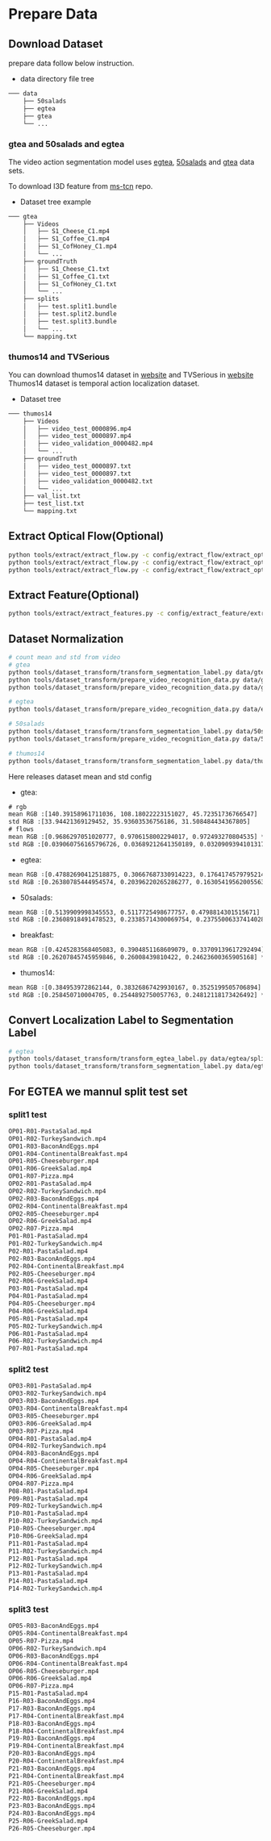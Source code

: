 # Prepare Data
## Download Dataset

prepare data follow below instruction.
- data directory file tree
```txt
─── data
    ├── 50salads
    ├── egtea
    ├── gtea
    └── ...
```

### gtea and 50salads and egtea

The video action segmentation model uses [egtea](https://cbs.ic.gatech.edu/fpv/), [50salads](https://cvip.computing.dundee.ac.uk/datasets/foodpreparation/50salads/) and [gtea](https://cbs.ic.gatech.edu/fpv/) data sets.

To download I3D feature from [ms-tcn](https://github.com/yabufarha/ms-tcn) repo.

- Dataset tree example
```txt
─── gtea
    ├── Videos
    │   ├── S1_Cheese_C1.mp4
    │   ├── S1_Coffee_C1.mp4
    │   ├── S1_CofHoney_C1.mp4
    │   └── ...
    ├── groundTruth
    │   ├── S1_Cheese_C1.txt
    │   ├── S1_Coffee_C1.txt
    │   ├── S1_CofHoney_C1.txt
    │   └── ...
    ├── splits
    │   ├── test.split1.bundle
    │   ├── test.split2.bundle
    │   ├── test.split3.bundle
    │   └── ...
    └── mapping.txt
```

### thumos14 and TVSerious

You can download thumos14 dataset in [website](https://www.crcv.ucf.edu/THUMOS14/home.html) and TVSerious in [website](https://homes.esat.kuleuven.be/psi-archive/rdegeest/TVSeries.html)
Thumos14 dataset is temporal action localization dataset.

- Dataset tree
```txt
─── thumos14
    ├── Videos
    │   ├── video_test_0000896.mp4
    │   ├── video_test_0000897.mp4
    │   ├── video_validation_0000482.mp4
    │   └── ...
    ├── groundTruth
    │   ├── video_test_0000897.txt
    │   ├── video_test_0000897.txt
    │   ├── video_validation_0000482.txt
    │   └── ...
    ├── val_list.txt
    ├── test_list.txt
    └── mapping.txt
```

## Extract Optical Flow(Optional)
```bash
python tools/extract/extract_flow.py -c config/extract_flow/extract_optical_flow_fastflownet.yaml -o data/gtea
python tools/extract/extract_flow.py -c config/extract_flow/extract_optical_flow_raft.yaml -o data/gtea
python tools/extract/extract_flow.py -c config/extract_flow/extract_optical_flow_liteflownetv3.yaml -o data/gtea
```

## Extract Feature(Optional)
```bash
python tools/extract/extract_features.py -c config/extract_feature/extract_feature_i3d_thumos14.yaml -o data/thumos14
```

## Dataset Normalization
```bash
# count mean and std from video
# gtea
python tools/dataset_transform/transform_segmentation_label.py data/gtea data/gtea/groundTruth data/gtea --mode localization --fps 15
python tools/dataset_transform/prepare_video_recognition_data.py data/gtea/label.json data/gtea/Videos data/gtea --negative_sample_num 100 --only_norm True --fps 15 --dataset_type gtea_rgb
python tools/dataset_transform/prepare_video_recognition_data.py data/gtea/label.json data/gtea/flow data/gtea --negative_sample_num 100 --only_norm True --fps 15 --dataset_type gtea_flow

# egtea
python tools/dataset_transform/prepare_video_recognition_data.py data/egtea/egtea.json data/egtea/Videos data/egtea --negative_sample_num 1000 --only_norm True --fps 24 --dataset_type egtea_rgb

# 50salads
python tools/dataset_transform/transform_segmentation_label.py data/50salads data/50salads/groundTruth data/50salads --mode localization --fps 30
python tools/dataset_transform/prepare_video_recognition_data.py data/50salads/label.json data/50salads/Videos data/50salads --negative_sample_num 1000 --only_norm True --fps 30 --dataset_type 50salads_rgb

# thumos14
python tools/dataset_transform/transform_segmentation_label.py data/thumos14/gt.json data/thumos14/Videos data/thumos14 --fps 30

```

Here releases dataset mean and std config

- gtea:
```txt
# rgb
mean RGB :[140.39158961711036, 108.18022223151027, 45.72351736766547]
std RGB :[33.94421369129452, 35.93603536756186, 31.508484434367805]
# flows
mean RGB :[0.9686297051020777, 0.9706158002294017, 0.972493270804535] * 255
std RGB :[0.039060756165796726, 0.03689212641350189, 0.03209093941013171] * 255
```
- egtea:
```txt
mean RGB ∶[0.47882690412518875, 0.30667687330914223, 0.1764174579795214] * 255
std RGB :[0.26380785444954574, 0.20396220265286277, 0.16305419562005563] * 255
```
- 50salads:
```txt
mean RGB ∶[0.5139909998345553, 0.5117725498677757，0.4798814301515671] * 255
std RGB :[0.23608918491478523, 0.23385714300069754, 0.23755006337414028] * 255
```
- breakfast:
```txt
mean RGB ∶[0.4245283568405083, 0.3904851168609079, 0.33709139617292494] * 255
std RGB :[0.26207845745959846, 0.26008439810422, 0.24623600365905168] * 255
```
- thumos14:
```txt
mean RGB ∶[0.384953972862144, 0.38326867429930167, 0.3525199505706894] * 255
std RGB :[0.258450710004705, 0.2544892750057763, 0.24812118173426492] * 255
```
## Convert Localization Label to Segmentation Label
```bash
# egtea
python tools/dataset_transform/transform_egtea_label.py data/egtea/splits_label data/egtea/verb_idx.txt data/egtea
python tools/dataset_transform/transform_segmentation_label.py data/egtea/egtea.json data/egtea/Videos data/egtea --mode segmentation --fps 24
```

## For EGTEA we mannul split test set
### split1 test
```txt
OP01-R01-PastaSalad.mp4
OP01-R02-TurkeySandwich.mp4
OP01-R03-BaconAndEggs.mp4
OP01-R04-ContinentalBreakfast.mp4
OP01-R05-Cheeseburger.mp4
OP01-R06-GreekSalad.mp4
OP01-R07-Pizza.mp4
OP02-R01-PastaSalad.mp4
OP02-R02-TurkeySandwich.mp4
OP02-R03-BaconAndEggs.mp4
OP02-R04-ContinentalBreakfast.mp4
OP02-R05-Cheeseburger.mp4
OP02-R06-GreekSalad.mp4
OP02-R07-Pizza.mp4
P01-R01-PastaSalad.mp4
P01-R02-TurkeySandwich.mp4
P02-R01-PastaSalad.mp4
P02-R03-BaconAndEggs.mp4
P02-R04-ContinentalBreakfast.mp4
P02-R05-Cheeseburger.mp4
P02-R06-GreekSalad.mp4
P03-R01-PastaSalad.mp4
P04-R01-PastaSalad.mp4
P04-R05-Cheeseburger.mp4
P04-R06-GreekSalad.mp4
P05-R01-PastaSalad.mp4
P05-R02-TurkeySandwich.mp4
P06-R01-PastaSalad.mp4
P06-R02-TurkeySandwich.mp4
P07-R01-PastaSalad.mp4
```

### split2 test
```txt
OP03-R01-PastaSalad.mp4
OP03-R02-TurkeySandwich.mp4
OP03-R03-BaconAndEggs.mp4
OP03-R04-ContinentalBreakfast.mp4
OP03-R05-Cheeseburger.mp4
OP03-R06-GreekSalad.mp4
OP03-R07-Pizza.mp4
OP04-R01-PastaSalad.mp4
OP04-R02-TurkeySandwich.mp4
OP04-R03-BaconAndEggs.mp4
OP04-R04-ContinentalBreakfast.mp4
OP04-R05-Cheeseburger.mp4
OP04-R06-GreekSalad.mp4
OP04-R07-Pizza.mp4
P08-R01-PastaSalad.mp4
P09-R01-PastaSalad.mp4
P09-R02-TurkeySandwich.mp4
P10-R01-PastaSalad.mp4
P10-R02-TurkeySandwich.mp4
P10-R05-Cheeseburger.mp4
P10-R06-GreekSalad.mp4
P11-R01-PastaSalad.mp4
P11-R02-TurkeySandwich.mp4
P12-R01-PastaSalad.mp4
P12-R02-TurkeySandwich.mp4
P13-R01-PastaSalad.mp4
P14-R01-PastaSalad.mp4
P14-R02-TurkeySandwich.mp4
```

### split3 test
```txt
OP05-R03-BaconAndEggs.mp4
OP05-R04-ContinentalBreakfast.mp4
OP05-R07-Pizza.mp4
OP06-R02-TurkeySandwich.mp4
OP06-R03-BaconAndEggs.mp4
OP06-R04-ContinentalBreakfast.mp4
OP06-R05-Cheeseburger.mp4
OP06-R06-GreekSalad.mp4
OP06-R07-Pizza.mp4
P15-R01-PastaSalad.mp4
P16-R03-BaconAndEggs.mp4
P17-R03-BaconAndEggs.mp4
P17-R04-ContinentalBreakfast.mp4
P18-R03-BaconAndEggs.mp4
P18-R04-ContinentalBreakfast.mp4
P19-R03-BaconAndEggs.mp4
P19-R04-ContinentalBreakfast.mp4
P20-R03-BaconAndEggs.mp4
P20-R04-ContinentalBreakfast.mp4
P21-R03-BaconAndEggs.mp4
P21-R04-ContinentalBreakfast.mp4
P21-R05-Cheeseburger.mp4
P21-R06-GreekSalad.mp4
P22-R03-BaconAndEggs.mp4
P23-R03-BaconAndEggs.mp4
P24-R03-BaconAndEggs.mp4
P25-R06-GreekSalad.mp4
P26-R05-Cheeseburger.mp4
```